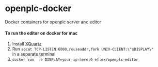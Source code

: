 # openplc-docker
Docker containers for openplc server and editor

#### To run the editor on docker for mac
1. Install [XQuartz](https://www.xquartz.org/)
2. Run `socat TCP-LISTEN:6000,reuseaddr,fork UNIX-CLIENT:\"$DISPLAY\"` in a separate terminal
3. `docker run  -e DISPLAY=your-ip-here:0 eflex/openplc-editor`

